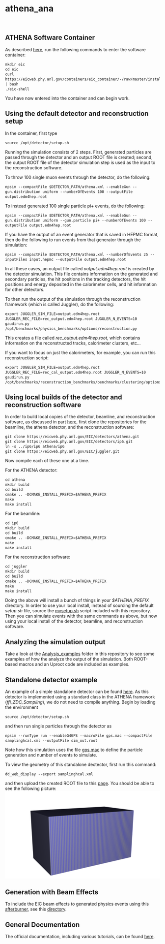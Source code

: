 # athena_ana
<br/>

ATHENA Software Container
-------------------------
As described [here](https://eic.phy.anl.gov/tutorials/eic_tutorial/getting-started/quickstart/#step-1-setup-the-eic-software-container-jug_xl), run the following commands to enter the software container:

```
mkdir eic
cd eic
curl https://eicweb.phy.anl.gov/containers/eic_container/-/raw/master/install.sh | bash
./eic-shell
```

You have now entered into the container and can begin work.
<br/>

Using the default detector and reconstruction setup
---------------------------------------------------
In the container, first type
```
source /opt/detector/setup.sh
```

Running the simulation consists of 2 steps. First, generated particles are passed through the detector and an output ROOT file is created; second, the output ROOT file of the detector simulation step is used as the input to the reconstruction software.
<br/>

To throw 100 single muon events through the detector, do the following:
```
npsim --compactFile $DETECTOR_PATH/athena.xml --enableGun --gun.distribution uniform --numberOfEvents 100 --outputFile output.edm4hep.root
```

To instead generated 100 single particle pi+ events, do the following:
```
npsim --compactFile $DETECTOR_PATH/athena.xml --enableGun --gun.distribution uniform --gun.particle pi+ --numberOfEvents 100 --outputFile output.edm4hep.root
```

If you have the output of an event generator that is saved in HEPMC format, then do the following to run events from that generator through the simulation:
```
npsim --compactFile $DETECTOR_PATH/athena.xml --numberOfEvents 25 --inputFiles input.hepmc --outputFile output.edm4hep.root
```

In all these cases, an output file called <i>output.edm4hep.root</i> is created by the detector simulation. This file contains information on the generated and secondary particles, the hit positions in the tracking detectors, the hit positions and energy deposited in the calorimeter cells, and hit information for other detectors.
<br/>

To then run the output of the simulation through the reconstruction framework (which is called Juggler), do the following:

```
export JUGGLER_SIM_FILE=output.edm4hep.root JUGGLER_REC_FILE=rec_output.edm4hep.root JUGGLER_N_EVENTS=10
gaudirun.py /opt/benchmarks/physics_benchmarks/options/reconstruction.py
```

This creates a file called <i>rec_output.edm4hep.root</i>, which contains information on the reconstructed tracks, calorimeter clusters, etc...

If you want to focus on just the calorimeters, for example, you can run this reconstruction script:
```
export JUGGLER_SIM_FILE=output.edm4hep.root JUGGLER_REC_FILE=rec_cal_output.edm4hep.root JUGGLER_N_EVENTS=10
gaudirun.py /opt/benchmarks/reconstruction_benchmarks/benchmarks/clustering/options/full_cal_reco.py
```

Using local builds of the detector and reconstruction software
---------------------------------------------------------------
In order to build local copies of the detector, beamline, and reconstruction software, as discussed in part [here](https://eic.phy.anl.gov/tutorials/eic_tutorial/getting-started/quickstart#step-2-clone-the-repos), first clone the repositories for the beamline, the athena detector, and the reconstruction software: 

```
git clone https://eicweb.phy.anl.gov/EIC/detectors/athena.git
git clone https://eicweb.phy.anl.gov/EIC/detectors/ip6.git
ln -s ../ip6/ip6 athena/ip6
git clone https://eicweb.phy.anl.gov/EIC/juggler.git
```

Now compile each of these one at a time.

For the ATHENA detector:
```
cd athena
mkdir build
cd build
cmake .. -DCMAKE_INSTALL_PREFIX=$ATHENA_PREFIX
make
make install
```

For the beamline:
```
cd ip6
mkdir build
cd build
cmake .. -DCMAKE_INSTALL_PREFIX=$ATHENA_PREFIX
make
make install
```

For the reconstruction software:
```
cd juggler
mkdir build
cd build
cmake .. -DCMAKE_INSTALL_PREFIX=$ATHENA_PREFIX
make
make install
```

Doing the above will install a bunch of things in your <i>$ATHENA_PREFIX</i> directory. In order to use your local install, instead of sourcing the default <i>setup.sh</i> file, source the [mysetup.sh](mysetup.sh) script included with this repository. Then you can simulate events with the same commands as above, but now using your local install of the detector, beamline, and reconstruction software. 
<br/>

Analyzing the simulation output
-------------------------------
Take a look at the [Analysis_examples](Analysis_examples) folder in this repository to see some examples of how the analyze the output of the simulation. Both ROOT-based macros and an Uproot code are included as examples.
<br/>

Standalone detector example
---------------------------
An example of a simple standalone detector can be found [here](Detector_examples/samplinghcal). As this detector is implemented using a standard class in the ATHENA framework (<i>ffi_ZDC_Sampling</i>), we do not need to compile anything. Begin by loading the environment
```
source /opt/detector/setup.sh
```
and then run single particles through the detector as
```
npsim --runType run --enableG4GPS --macroFile gps.mac --compactFile samplinghcal.xml --outputFile sim_out.root
```

Note how this simulation uses the file [gps.mac](Detector_examples/samplinghcal/gps.mac) to define the particle generation and number of events to simulate.

To view the geometry of this standalone dectector, first run this command:
```
dd_web_display --export samplinghcal.xml
```
and then upload the created ROOT file to this [page](https://eic.phy.anl.gov/geoviewer/). You should be able to see the following picture:
![detector_geometry](Detector_examples/samplinghcal/samplinghcal_geometry.png?raw=true)
<br/>

Generation with Beam Effects
----------------------------
To include the EIC beam effects to generated physics events using this [afterburner](https://eicweb.phy.anl.gov/monte_carlo/afterburner), see this [directory](Beam_effects).

General Documentation
---------------------
The official documentation, including various tutorials, can be found [here](https://eic.phy.anl.gov/tutorials/eic_tutorial/).
<br/>
